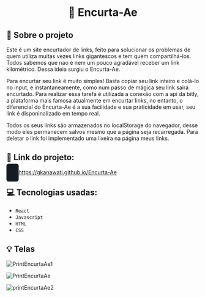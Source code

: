 <h1 align="center">
  🔗 Encurta-Ae
</h1>

## :rocket: Sobre o projeto

Este é um site encurtador de links, feito para solucionar os problemas de quem utiliza muitas vezes links gigantescos e tem quem compartilhá-los. Todos sabemos que nao é nem um pouco agradável receber um link kilométrico. Dessa ideia surgiu o Encurta-Ae.

Para encurtar seu link é muito simples! Basta copiar seu link inteiro e colá-lo no input, e instantaneamente, como num passo de mágica seu link sairá encurtado. Para realizar essa tarefa é utilizada a conexão com a api da bitly, a plataforma mais famosa atualmente em encurtar links, no entanto, o diferencial do Encurta-Ae é a sua facilidade e sua praticidade em usar, seu link é disponinalizado em tempo real.

Todos os seus links são armazenados no localStorage do navegador, desse modo eles permanecem salvos mesmo que a página seja recarregada. Para deletar o link foi implementado uma lixeira na página meus links.

## :link: Link do projeto:

<a style="background-color: #161b22;
     padding: 16px;
    overflow: auto;
    font-size: 85%;
    line-height: 1.45;
    border-radius: 6px; color: #c9d1d9; text-decoration: none" target="_blank">https://gkanawati.github.io/Encurta-Ae</a>

## :computer: Tecnologias usadas:

- `React`
- `Javascript`
- `HTML`
- `CSS`

## :bulb: Telas

![PrintEncurtaAe1](https://user-images.githubusercontent.com/87530595/158999694-fde4ff71-66ae-478f-b183-f26dd55c3e90.png)

![PrintEncurtaAe](https://user-images.githubusercontent.com/87530595/158999691-6d96cec5-6e73-429c-9448-3d1d78142613.png)

![printEncurtaAe2](https://user-images.githubusercontent.com/87530595/158999697-9f8c6d9b-9be5-4ff3-9881-7999ae04b9ce.png)
